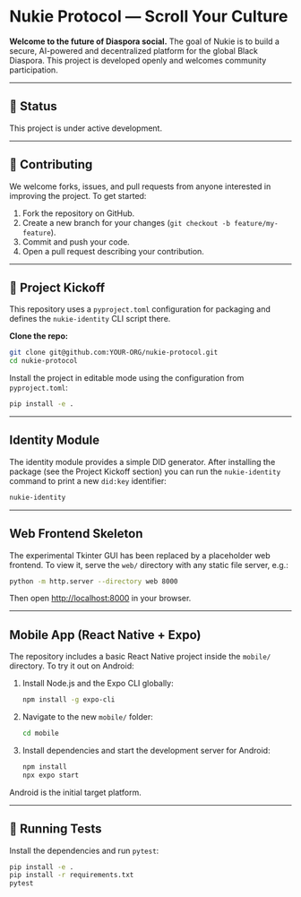 # Nukie Protocol — Scroll Your Culture

**Welcome to the future of Diaspora social.** The goal of Nukie is to build a secure, AI-powered and decentralized platform for the global Black Diaspora. This project is developed openly and welcomes community participation.

---

## 🚧 Status

This project is under active development.

---

## 🤝 Contributing

We welcome forks, issues, and pull requests from anyone interested in improving the project. To get started:

1. Fork the repository on GitHub.
2. Create a new branch for your changes (`git checkout -b feature/my-feature`).
3. Commit and push your code.
4. Open a pull request describing your contribution.

---

## 🚀 Project Kickoff

This repository uses a `pyproject.toml` configuration for packaging and
defines the `nukie-identity` CLI script there.

**Clone the repo:**
```sh
git clone git@github.com:YOUR-ORG/nukie-protocol.git
cd nukie-protocol
```

Install the project in editable mode using the configuration from
`pyproject.toml`:

```sh
pip install -e .
```

---

## Identity Module

The identity module provides a simple DID generator. After installing the
package (see the Project Kickoff section) you can run the `nukie-identity`
command to print a new `did:key` identifier:

```sh
nukie-identity
```

---

## Web Frontend Skeleton

The experimental Tkinter GUI has been replaced by a placeholder web frontend. To view it, serve the `web/` directory with any static file server, e.g.:

```sh
python -m http.server --directory web 8000
```

Then open [http://localhost:8000](http://localhost:8000) in your browser.

---

## Mobile App (React Native + Expo)

The repository includes a basic React Native project inside the `mobile/` directory.
To try it out on Android:

1. Install Node.js and the Expo CLI globally:
   ```sh
   npm install -g expo-cli
   ```
2. Navigate to the new `mobile/` folder:
   ```sh
   cd mobile
   ```
3. Install dependencies and start the development server for Android:
   ```sh
   npm install
   npx expo start
   ```

Android is the initial target platform.

---

## 🧪 Running Tests

Install the dependencies and run `pytest`:

```sh
pip install -e .
pip install -r requirements.txt
pytest
```
